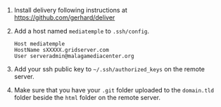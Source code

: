 1. Install delivery following instructions at https://github.com/gerhard/deliver
2. Add a host named `mediatemple` to `.ssh/config`.

    ```
    Host mediatemple
    HostName sXXXXX.gridserver.com
    User serveradmin@malagamediacenter.org
    ```

3. Add your ssh public key to `~/.ssh/authorized_keys` on the remote server.
4. Make sure that you have your `.git` folder uploaded to the `domain.tld` folder beside the `html` folder on the remote server.

